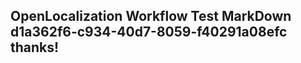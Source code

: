 <properties
ms.topic="hero-topic"
ms.test1="hero-topic"
ms.test2="test"/>


## OpenLocalization Workflow Test MarkDown d1a362f6-c934-40d7-8059-f40291a08efc thanks!



<!--HONumber=Jul16_HO5-->



